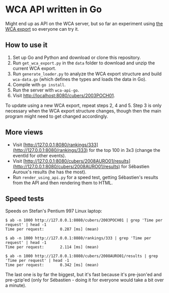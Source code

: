 WCA API written in Go
=====================

Might end up as API on the WCA server, but so far an experiment using [the WCA export](https://www.worldcubeassociation.org/results/misc/export.html) so everyone can try it.

How to use it
-------------

1. Set up Go and Python and download or clone this repository.
2. Run `get_wca_export.py` in the `data` folder to download and unzip the current WCA export.
3. Run `generate_loader.py` to analyze the WCA export structure and build `wca-data.go` (which defines the types and loads the data in Go).
4. Compile with `go install`.
5. Run the server with `wca-api-go`.
6. Visit [http://localhost:8080/cubers/2003POCH01](http://localhost:8080/cubers/2003POCH01).

To update using a new WCA export, repeat steps 2, 4 and 5. Step 3 is only necessary when the WCA export structure changes, though then the main program might need to get changed accordingly.

More views
----------
* Visit [http://127.0.0.1:8080/rankings/333](http://127.0.0.1:8080/rankings/333) for the top 100 in 3x3 (change the eventId for other events).
* Visit [http://127.0.0.1:8080/cubers/2008AURO01/results](http://127.0.0.1:8080/cubers/2008AURO01/results) for Sébastien Auroux's results (he has the most).
* Run `render_using_api.py` for a speed test, getting Sébastien's results from the API and then rendering them to HTML.

Speed tests
-----------
Speeds on Stefan's Pentium 997 Linux laptop:
```
$ ab -n 1000 http://127.0.0.1:8080/cubers/2003POCH01 | grep 'Time per request' | head -1
Time per request:       0.287 [ms] (mean)

$ ab -n 1000 http://127.0.0.1:8080/rankings/333 | grep 'Time per request' | head -1
Time per request:       2.114 [ms] (mean)

$ ab -n 1000 http://127.0.0.1:8080/cubers/2008AURO01/results | grep 'Time per request' | head -1
Time per request:       0.342 [ms] (mean)
```
The last one is by far the biggest, but it's fast because it's pre-json'ed and pre-gzip'ed (only for Sébastien - doing it for everyone would take a bit over a minute).
